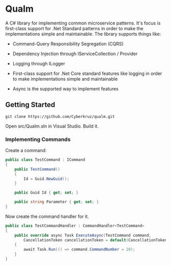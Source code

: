 # Qualm

A C# library for implementing common microservice patterns. It's focus is first-class support for .Net Standard patterns in order to make the implementations simple and maintainable. The library supports things like:

* Command-Query Responsibility Segregation (CQRS)
* Dependency Injection through IServiceCollection / Provider
* Logging through ILogger<T>

* First-class support for .Net Core standard features like logging in order to make implementations simple and maintainable
* Async is the supported way to implement features

## Getting Started

```
git clone https://github.com/Cyberkruz/qualm.git
```

Open src/Qualm.sln in Visual Studio. Build it.

### Implementing Commands

Create a command:

```csharp
public class TestCommand : ICommand
{
    public TestCommand()
    {
        Id = Guid.NewGuid();
    }

    public Guid Id { get; set; }

    public string Parameter { get; set; }
}
```

Now create the command handler for it.

```csharp
public class TestCommandHandler : CommandHandler<TestCommand>
{
    public override async Task ExecuteAsync(TestCommand command, 
        CancellationToken cancellationToken = default(CancellationToken))
    {
        await Task.Run(() => command.CommandNumber = 20);
    }
}
```